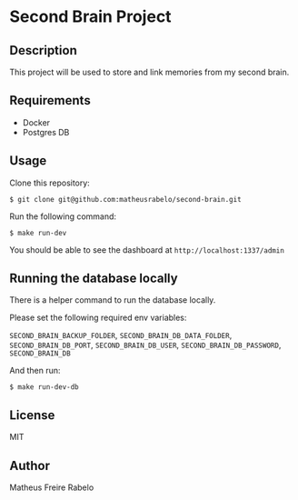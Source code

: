 # Second Brain Project

## Description

This project will be used to store and link memories from my second brain.

## Requirements

- Docker
- Postgres DB

## Usage

Clone this repository:
```
$ git clone git@github.com:matheusrabelo/second-brain.git 
```

Run the following command:
```
$ make run-dev
```

You should be able to see the dashboard at `http://localhost:1337/admin`

## Running the database locally

There is a helper command to run the database locally.

Please set the following required env variables:

`SECOND_BRAIN_BACKUP_FOLDER`, `SECOND_BRAIN_DB_DATA_FOLDER`, `SECOND_BRAIN_DB_PORT`, `SECOND_BRAIN_DB_USER`, `SECOND_BRAIN_DB_PASSWORD`, `SECOND_BRAIN_DB`

And then run:
```
$ make run-dev-db 
```

## License
MIT

## Author
Matheus Freire Rabelo
